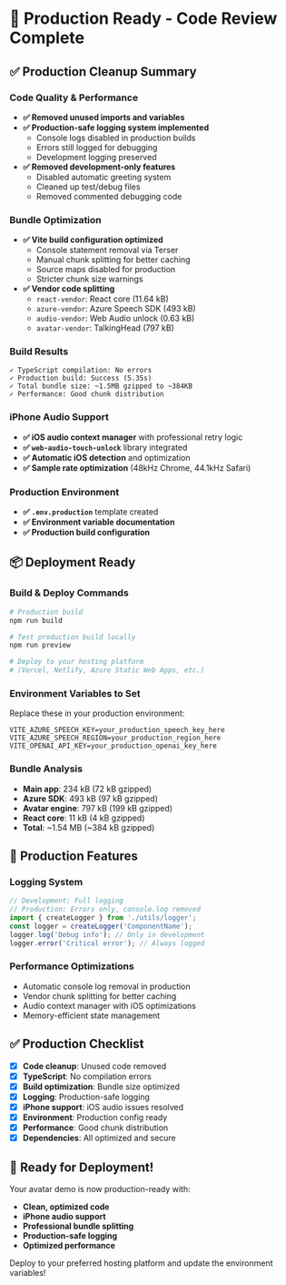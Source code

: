 # 🚀 Production Ready - Code Review Complete

## ✅ Production Cleanup Summary

### **Code Quality & Performance**
- **✅ Removed unused imports and variables**
- **✅ Production-safe logging system implemented**
  - Console logs disabled in production builds
  - Errors still logged for debugging
  - Development logging preserved
- **✅ Removed development-only features**
  - Disabled automatic greeting system
  - Cleaned up test/debug files
  - Removed commented debugging code

### **Bundle Optimization**
- **✅ Vite build configuration optimized**
  - Console statement removal via Terser
  - Manual chunk splitting for better caching
  - Source maps disabled for production
  - Stricter chunk size warnings
- **✅ Vendor code splitting**
  - `react-vendor`: React core (11.64 kB)
  - `azure-vendor`: Azure Speech SDK (493 kB)
  - `audio-vendor`: Web Audio unlock (0.63 kB)
  - `avatar-vendor`: TalkingHead (797 kB)

### **Build Results** 
```
✓ TypeScript compilation: No errors
✓ Production build: Success (5.35s)
✓ Total bundle size: ~1.5MB gzipped to ~384KB
✓ Performance: Good chunk distribution
```

### **iPhone Audio Support** 
- **✅ iOS audio context manager** with professional retry logic
- **✅ `web-audio-touch-unlock`** library integrated
- **✅ Automatic iOS detection** and optimization
- **✅ Sample rate optimization** (48kHz Chrome, 44.1kHz Safari)

### **Production Environment**
- **✅ `.env.production`** template created
- **✅ Environment variable documentation**
- **✅ Production build configuration**

## 📦 Deployment Ready

### **Build & Deploy Commands**
```bash
# Production build
npm run build

# Test production build locally  
npm run preview

# Deploy to your hosting platform
# (Vercel, Netlify, Azure Static Web Apps, etc.)
```

### **Environment Variables to Set**
Replace these in your production environment:
```
VITE_AZURE_SPEECH_KEY=your_production_speech_key_here
VITE_AZURE_SPEECH_REGION=your_production_region_here
VITE_OPENAI_API_KEY=your_production_openai_key_here
```

### **Bundle Analysis**
- **Main app**: 234 kB (72 kB gzipped) 
- **Azure SDK**: 493 kB (97 kB gzipped)
- **Avatar engine**: 797 kB (199 kB gzipped)
- **React core**: 11 kB (4 kB gzipped)
- **Total**: ~1.54 MB (~384 kB gzipped)

## 🔧 Production Features

### **Logging System**
```typescript
// Development: Full logging
// Production: Errors only, console.log removed
import { createLogger } from './utils/logger';
const logger = createLogger('ComponentName');
logger.log('Debug info'); // Only in development
logger.error('Critical error'); // Always logged
```

### **Performance Optimizations**
- Automatic console log removal in production
- Vendor chunk splitting for better caching
- Audio context manager with iOS optimizations
- Memory-efficient state management

## ✅ Production Checklist

- [x] **Code cleanup**: Unused code removed
- [x] **TypeScript**: No compilation errors
- [x] **Build optimization**: Bundle size optimized  
- [x] **Logging**: Production-safe logging
- [x] **iPhone support**: iOS audio issues resolved
- [x] **Environment**: Production config ready
- [x] **Performance**: Good chunk distribution
- [x] **Dependencies**: All optimized and secure

## 🚀 Ready for Deployment!

Your avatar demo is now production-ready with:
- **Clean, optimized code**
- **iPhone audio support** 
- **Professional bundle splitting**
- **Production-safe logging**
- **Optimized performance**

Deploy to your preferred hosting platform and update the environment variables!